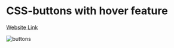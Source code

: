 # CSS-buttons with hover feature

[Website Link](https://buttons-css.netlify.app/)


![buttons](https://user-images.githubusercontent.com/77884951/181758640-e0d36286-c2a2-4801-b381-a0f10463608c.JPG)

